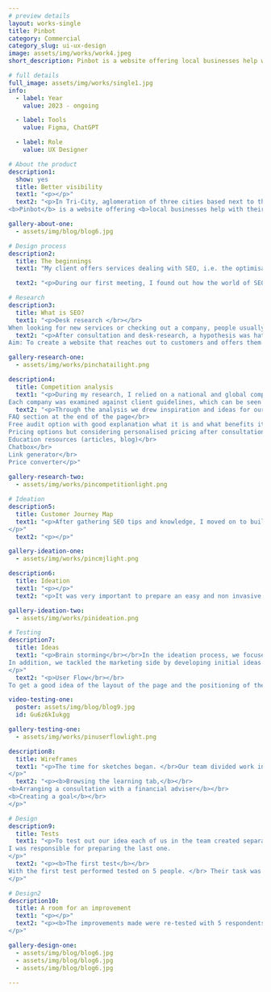```yaml
---
# preview details
layout: works-single
title: Pinbot
category: Commercial
category_slug: ui-ux-design
image: assets/img/works/work4.jpeg
short_description: Pinbot is a website offering local businesses help with their SEO and better visibility in the sea full of fishes.

# full details
full_image: assets/img/works/single1.jpg
info:
  - label: Year
    value: 2023 - ongoing

  - label: Tools
    value: Figma, ChatGPT

  - label: Role
    value: UX Designer

# About the product
description1:
  show: yes
  title: Better visibility 
  text1: "<p></p>"
  text2: "<p>In Tri-City, aglomeration of three cities based next to the northern coast of Poland, there are many local businesses who want to gain new clients especially in the holiday seasons.</br></br>
<b>Pinbot</b> is a website offering <b>local businesses help with their SEO and better visibility</b> in the sea full of fishes.</p>"

gallery-about-one:
  - assets/img/blog/blog6.jpg

# Design process
description2:
  title: The beginnings 
  text1: "My client offers services dealing with SEO, i.e. the optimisation of pages taking into account the search components of Google's web browser. Its services include various activities for improving and managing the Google My Company profile. </p>"

  text2: "<p>During our first meeting, I found out how the world of SEO works and what the market situation is in the city where the client works. He is a freelancer with several local businesses offering gastronomic, hospitality and general services. Many of his clients were unaware of the importance of positioning their business. His main aim was to show his offering helping local businesses to reach more customers.</br></p>"

# Research
description3:
  title: What is SEO?
  text1: "<p>Desk research </br></br>
When looking for new services or checking out a company, people usually use several sources, both online and offline. One of the most common and trusted ways is to use Google's search engine. The website offers and is constantly improving the Google My Business tool, which plays a significant role in SEO by providing current information about a company, showcasing services, location on a map and managing reviews, among other things. As many as 50% of customers trust online reviews as much as referrals from loved ones, and 81% of them read reviews on Google.</p>"
  text2: "<p>After consultation and desk-research, a hypothesis was hatched that not many small business entrepreneurs know of the existence of SEO let alone its importance. </br></br>Hypothesis: Local businesses do not know what SEO is and how it affects their business</br></br>
Aim: To create a website that reaches out to customers and offers them solutions for better visibility in Google search.</p>"

gallery-research-one:
  - assets/img/works/pinchatailight.png

description4:
  title: Competition analysis
  text1: "<p>During my research, I relied on a national and global competitive analysis, including both large companies offering many solutions beyond SEO and smaller national businesses. The analysis included Whitespark, Brightlocal, Zgred, Visible and Localiq.
Each company was examined against client guidelines, which can be seen in the graphic below</p>"
  text2: "<p>Through the analysis we drew inspiration and ideas for our product, including:</br></br>
FAQ section at the end of the page</br>
Free audit option with good explanation what it is and what benefits it gives</br>
Pricing options but considering personalised pricing after consultation</br>
Education resources (articles, blog)</br>
Chatbox</br>
Link generator</br>
Price converter</p>"
  
gallery-research-two:
  - assets/img/works/pincompetitionlight.png

# Ideation
description5:
  title: Customer Journey Map
  text1: "<p>After gathering SEO tips and knowledge, I moved on to building a Customer Journey Map based on client collaboration and customer experience. The most important thing at this stage was to establish touch points and encourage the client to take advantage of a free audit of their business so that they would consider further collaboration and convert one of Pinbot's offers.
</p>"
  text2: "<p></p>"

gallery-ideation-one:
  - assets/img/works/pincmjlight.png

description6:
  title: Ideation
  text1: "<p></p>"
  text2: "<p>It was very important to prepare an easy and non invasive way to encourage the user to try the new solution for balancing his finances.</br></br> In a User Journey Map our team envisaged a path of app download, setup, use and loyalty. We tried to find the points at which something could go wrong and find optimal solutions such as minimising user control and being able to individualize information in terms of user preferences.</p>"

gallery-ideation-two:
  - assets/img/works/pinideation.png

# Testing
description7:
  title: Ideas
  text1: "<p>Brain storming</br></br>In the ideation process, we focused on the structure of the site and content through brainstorming. We developed the idea of a free audit in preparation for further delineating the path of the process, developed FAQs for the subpages and cut down on the idea of effectively showing the offer in an understandable and accessible way.
In addition, we tackled the marketing side by developing initial ideas for customer loyalty.
</p>"
  text2: "<p>User Flow</br></br>
To get a good idea of the layout of the page and the positioning of the most important elements, I created a User Flow, which can be found below.  It contains the general layout of the page, detailing the free audit trail.</p>"

video-testing-one:
  poster: assets/img/blog/blog9.jpg
  id: Gu6z6kIukgg

gallery-testing-one:
  - assets/img/works/pinuserflowlight.png

description8:
  title: Wireframes
  text1: "<p>The time for sketches began. </br>Our team divided work into three key branches of solutions for the user. With that we created the main user flow, including registration, configuration and entry of basic parameters and most importantly, three main paths as means to provide a broad horizon for the user in strengthening his knowledge and control over finances:
</p>"
  text2: "<p><b>Browsing the learning tab,</b></br>
<b>Arranging a consultation with a financial adviser</b></br>
<b>Creating a goal</b></br>
</p>"

# Design
description9:
  title: Tests
  text1: "<p>To test out our idea each of us in the team created separate wireframes for the three main functionalities: browsing through education tab, making an appointment with financial consultant and creating a goal.</br></br>
I was responsible for preparing the last one.
</p>"
  text2: "<p><b>The first test</b></br>
With the first test performed tested on 5 people. </br> Their task was to:</br></br> <b>1. Make an appointment with a financial consultant</br></br> 2. Browse the knowledge tab and take a quiz </br></br> 3. Create a saving up goal.</b></br></br> During the test many issues emerged that were not clear to the users, they gave us many ideas and solutions. Many of these were duplicated and gave us ideas for improvements.
</p>"

# Design2
description10:
  title: A room for an improvement
  text1: "<p></p>"
  text2: "<p><b>The improvements made were re-tested with 5 respondents. After the second round of testing, we prepared a short list of suggested changes, including the addition of personalised advice and the creation of a new slider when creating a saving target and setting its time.
</p>"

gallery-design-one:
  - assets/img/blog/blog6.jpg
  - assets/img/blog/blog6.jpg
  - assets/img/blog/blog6.jpg
  
---
```

